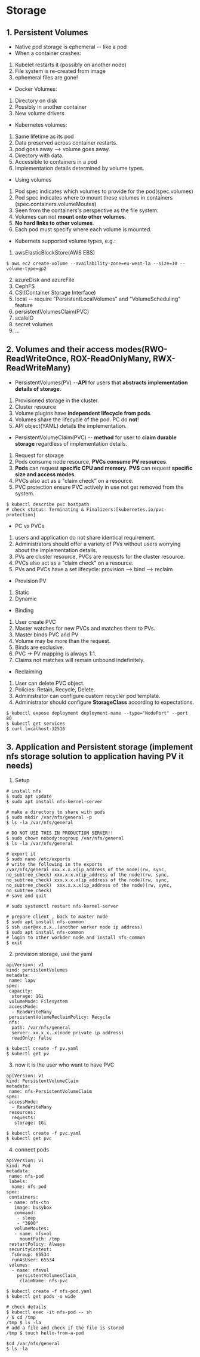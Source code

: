 # Storage

## 1. Persistent Volumes
* Native pod storage is ephemeral -- like a pod
* When a container crashes:
 1. Kubelet restarts it (possibly on another node)
 2. File system is re-created from image
 3. ephemeral files are gone!
* Docker Volumes:
 1. Directory on disk
 2. Possibly in another container
 3. New volume drivers
* Kubernetes volumes:
 1. Same lifetime as its pod
 2. Data preserved across container restarts.
 3. pod goes away --> volume goes away.
 4. Directory with data.
 5. Accessible to containers in a pod
 6. Implementation details determined by volume types.
* Using volumes
 1. Pod spec indicates which volumes to provide for the pod(spec.volumes)
 2. Pod spec indicates where to mount these volumes in containers (spec.containers.volumeMoutes)
 3. Seen from the containers's perspective as the file system.
 4. Volumes can not **mount onto other volumes**.
 5. **No hard links to other volumes**.
 6. Each pod must specify where each volume is mounted.
* Kubernets supported volume types, e.g.:
 1. awsElasticBlockStore(AWS EBS)
 ```
 $ aws ec2 create-volume --availability-zone=eu-west-la --size=10 --volume-type=gp2
 ```
 2. azureDisk and azureFile
 3. CephFS
 4. CSI(Container Storage Interface)
 5. local -- require "PersistentLocalVolumes" and "VolumeScheduling" feature
 6. persistentVolumesClaim(PVC)
 7. scaleIO
 8. secret volumes
 9. ...

## 2. Volumes and their access modes(RWO-ReadWriteOnce, ROX-ReadOnlyMany, RWX-ReadWriteMany)
* PersistentVolumes(PV) --**API** for users that **abstracts implementation details of storage**.
 1. Provisioned storage in the cluster.
 2. Cluster resource
 3. Volume plugins have **independent lifecycle from pods**.
 4. Volumes share the lifecycle of the pod. PC do **not**!
 5. API object(YAML) details the implementation.

* PersistentVolumeClaim(PVC) -- **method** for user to **claim durable storage** regardless of implementation details.
 1. Request for storage
 2. Pods consume node resource, **PVCs consume PV resources**.
 3. **Pods** can request **specific CPU and memory**. **PVS** can request **specific size and access modes**.
 4. PVCs also act as a "claim check" on a resource.  
 5. PVC protection ensure PVC actively in use not get removed from the system.
 ```
 $ kubectl describe pvc hostpath
 # check status: Terminating & Finalizers:[kubernetes.io/pvc-protection]

  ```
* PC vs PVCs
 1. users and application do not share identical requirement.
 2. Administrators should offer a variety of PVs without users worrying about the implementation details.
 3. PVs are cluster resource, PVCs are requests for the cluster resource.
 4. PVCs also act as a "claim check" on a resource.
 5. PVs and PVCs have a set lifecycle: provision --> bind --> reclaim

* Provision PV
 1. Static
 2. Dynamic

* Binding
 1. User create PVC
 2. Master watches for new PVCs and matches them to PVs.
 3. Master binds PVC and PV
 4. Volume may be more than the request.
 5. Binds are exclusive.
 6. PVC -> PV mapping is always 1:1.
 7. Claims not matches will remain unbound indefinitely.

* Reclaiming
 1. User can delete PVC object.
 2. Policies: Retain, Recycle, Delete.
 3. Administrator can configure custom recycler pod template.
 4. Administrator should configure **StorageClass** according to expectations.

```
$ kubectl expose deployment deployment-name --type="NodePort" --port 80
$ kubectl get services
$ curl localhost:32516
```
## 3. Application and Persistent storage (implement nfs storage solution to application having PV it needs)

1. Setup
```
# install nfs
$ sudo apt update
$ sudo apt install nfs-kernel-server

# make a directory to share with pods
$ sudo mkdir /var/nfs/general -p
$ ls -la /var/nfs/general

# DO NOT USE THIS IN PRODUCTION SERVER!!
$ sudo chown nobody:nogroup /var/nfs/general
$ ls -la /var/nfs/general

# export it
$ sudo nano /etc/exports
# write the following in the exports
/var/nfs/general xxx.x.x.x(ip_address of the node)(rw, sync, no_subtree_check) xxx.x.x.x(ip_address of the node)(rw, sync, no_subtree_check) xxx.x.x.x(ip_address of the node)(rw, sync, no_subtree_check)  xxx.x.x.x(ip_address of the node)(rw, sync, no_subtree_check)  
# save and quit

# sudo systemctl restart nfs-kernel-server

# prepare client , back to master node
$ sudo apt install nfs-common
$ ssh user@xx.x.x..(another worker node ip address)
$ sudo apt install nfs-common
# login to other workder node and install nfs-common
$ exit
```
2. provision storage, use the yaml
```
apiVersion: v1
kind: persistentVolumes
metadata:
 name: lapv
spec:
 capacity:
  storage: 1Gi
 volumeMode: Filesystem
 accessMode:
  - ReadWriteMany
 persistentVolumeReclaimPolicy: Recycle
 nfs:
  path: /var/nfs/general
  server: xx.x.x..x(node private ip address)
  readOnly: false
```

```
$ kubectl create -f pv.yaml
$ kubectl get pv
```
3. now it is the user who want to have PVC
```
apiVersion: v1
kind: PersistentVolumeClaim
metadata:
 name: nfs-PersistentVolumeClaim
spec:
 accessMode:
  - ReadWriteMany
 resources:
  requests:
   storage: 1Gi
```
```
$ kubectl create -f pvc.yaml
$ kubectl get pvc
```

4. connect pods
```
apiVersion: v1
kind: Pod
metadata:
 name: nfs-pod
 labels:
  name: nfs-pod
spec:
 containers:
 - name: nfs-ctn
   image: busybox
   command:
    - sleep
    - "3600"
   volumeMoutes:
   - name: nfsvol
     mountPath: /tmp
 restartPolicy: Always
 securityContext:
  fsGroup: 65534
  runAsUser: 65534
 volumes:
  - name: nfsvol
    persistentVolumesClaim_
     claimName: nfs-pvc
```

```
$ kubectl create -f nfs-pod.yaml
$ kubectl get pods -o wide

# check details
$ kubectl exec -it nfs-pod -- sh
/ $ cd /tmp
/tmp $ ls -la
# add a file and check if the file is stored 
/tmp $ touch hello-from-a-pod

$cd /var/nfs/general
$ ls -la
```
